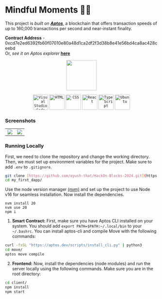 # Mindful Moments 📝✨

This project is _built on [**Aptos**](https://aptosfoundation.org/)_, a blockchain that offers transaction speeds of up to 160,000 transactions per second and near-instant finality.

**Contract Address** - 0xcd7e2ed6392fb60f07010e80a48d1ca2df2f3d38b8e41e56bd4ca8ac428ceebd<br>
Or, _see it on Aptos explorer_ **[here](https://explorer.aptoslabs.com/account/0xcd7e2ed6392fb60f07010e80a48d1ca2df2f3d38b8e41e56bd4ca8ac428ceebd?network=devnet)**

<p align="center">
  <img src="https://aptosfoundation.org/brandbook/logotype/PNG/Aptos_Primary_WHT.png" height="100">
</p>


<div align="center">
	<code><img width="50" src="https://user-images.githubusercontent.com/25181517/192108891-d86b6220-e232-423a-bf5f-90903e6887c3.png" alt="Visual Studio Code" title="Visual Studio Code"/></code>
	<code><img width="50" src="https://user-images.githubusercontent.com/25181517/192158954-f88b5814-d510-4564-b285-dff7d6400dad.png" alt="HTML" title="HTML"/></code>
	<code><img width="50" src="https://user-images.githubusercontent.com/25181517/183898674-75a4a1b1-f960-4ea9-abcb-637170a00a75.png" alt="CSS" title="CSS"/></code>
	<code><img width="50" src="https://user-images.githubusercontent.com/25181517/183897015-94a058a6-b86e-4e42-a37f-bf92061753e5.png" alt="React" title="React"/></code>
	<code><img width="50" src="https://user-images.githubusercontent.com/25181517/183890598-19a0ac2d-e88a-4005-a8df-1ee36782fde1.png" alt="TypeScript" title="TypeScript"/></code>
	<code><img width="50" src="https://user-images.githubusercontent.com/25181517/186884153-99edc188-e4aa-4c84-91b0-e2df260ebc33.png" alt="Ubuntu" title="Ubuntu"/></code>
</div>

### Screenshots

<table align="center">
  <tr>
    <td align="center">
      <img src="https://github.com/user-attachments/assets/9d1502bc-c64c-4707-a616-aefee0b01f8b">
    </td>
    <td align="center">
      <img src="https://github.com/user-attachments/assets/1f4c58a4-6bfd-4640-8ce5-93b1ce4e6a93">
    </td>
  </tr>
</table>

### Running Locally 

First, we need to clone the repository and change the working directory. Then, we must set up environment variables for the project. Make sure to add ```.env``` to ```.gitignore```.

```bash
git clone [https://github.com/ayush-that/HackOn-Blocks-2024.git](https://github.com/ayush-that/my_first_aptos_dapp.git)
cd my_first_dapp/
```

Use the node version manager [(nvm)](https://www.freecodecamp.org/news/node-version-manager-nvm-install-guide/) and set up the project to use Node v16 for seamless installation. Now install the dependencies.

```node
nvm install 20
nvm use 20
npm i
```

1. **Smart Contract:** First, make sure you have Aptos CLI installed on your system. You should add ```export PATH=$PATH:~/.local/bin``` to your ```~/.bashrc```. You can install aptos-cli and compile Move with the following commands:

```bash
curl -fsSL "https://aptos.dev/scripts/install_cli.py" | python3
cd move/
aptos move compile
```
2. **Frontend:** Now, install the dependencies (node modules) and run the server locally using the following commands. Make sure you are in the root directory:

```bash
cd client/
npm install
npm start
```
